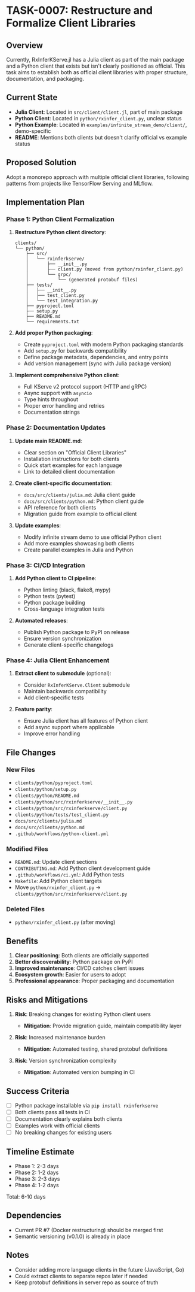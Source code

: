 # TASK-0007: Restructure and Formalize Client Libraries

## Overview
Currently, RxInferKServe.jl has a Julia client as part of the main package and a Python client that exists but isn't clearly positioned as official. This task aims to establish both as official client libraries with proper structure, documentation, and packaging.

## Current State
- **Julia Client**: Located in `src/client/client.jl`, part of main package
- **Python Client**: Located in `python/rxinfer_client.py`, unclear status
- **Python Example**: Located in `examples/infinite_stream_demo/client/`, demo-specific
- **README**: Mentions both clients but doesn't clarify official vs example status

## Proposed Solution
Adopt a monorepo approach with multiple official client libraries, following patterns from projects like TensorFlow Serving and MLflow.

## Implementation Plan

### Phase 1: Python Client Formalization
1. **Restructure Python client directory**:
   ```
   clients/
   └── python/
       ├── src/
       │   └── rxinferkserve/
       │       ├── __init__.py
       │       ├── client.py (moved from python/rxinfer_client.py)
       │       └── grpc/
       │           └── (generated protobuf files)
       ├── tests/
       │   ├── __init__.py
       │   ├── test_client.py
       │   └── test_integration.py
       ├── pyproject.toml
       ├── setup.py
       ├── README.md
       └── requirements.txt
   ```

2. **Add proper Python packaging**:
   - Create `pyproject.toml` with modern Python packaging standards
   - Add `setup.py` for backwards compatibility
   - Define package metadata, dependencies, and entry points
   - Add version management (sync with Julia package version)

3. **Implement comprehensive Python client**:
   - Full KServe v2 protocol support (HTTP and gRPC)
   - Async support with `asyncio`
   - Type hints throughout
   - Proper error handling and retries
   - Documentation strings

### Phase 2: Documentation Updates
1. **Update main README.md**:
   - Clear section on "Official Client Libraries"
   - Installation instructions for both clients
   - Quick start examples for each language
   - Link to detailed client documentation

2. **Create client-specific documentation**:
   - `docs/src/clients/julia.md`: Julia client guide
   - `docs/src/clients/python.md`: Python client guide
   - API reference for both clients
   - Migration guide from example to official client

3. **Update examples**:
   - Modify infinite stream demo to use official Python client
   - Add more examples showcasing both clients
   - Create parallel examples in Julia and Python

### Phase 3: CI/CD Integration
1. **Add Python client to CI pipeline**:
   - Python linting (black, flake8, mypy)
   - Python tests (pytest)
   - Python package building
   - Cross-language integration tests

2. **Automated releases**:
   - Publish Python package to PyPI on release
   - Ensure version synchronization
   - Generate client-specific changelogs

### Phase 4: Julia Client Enhancement
1. **Extract client to submodule** (optional):
   - Consider `RxInferKServe.Client` submodule
   - Maintain backwards compatibility
   - Add client-specific tests

2. **Feature parity**:
   - Ensure Julia client has all features of Python client
   - Add async support where applicable
   - Improve error handling

## File Changes

### New Files
- `clients/python/pyproject.toml`
- `clients/python/setup.py`
- `clients/python/README.md`
- `clients/python/src/rxinferkserve/__init__.py`
- `clients/python/src/rxinferkserve/client.py`
- `clients/python/tests/test_client.py`
- `docs/src/clients/julia.md`
- `docs/src/clients/python.md`
- `.github/workflows/python-client.yml`

### Modified Files
- `README.md`: Update client sections
- `CONTRIBUTING.md`: Add Python client development guide
- `.github/workflows/ci.yml`: Add Python tests
- `Makefile`: Add Python client targets
- Move `python/rxinfer_client.py` → `clients/python/src/rxinferkserve/client.py`

### Deleted Files
- `python/rxinfer_client.py` (after moving)

## Benefits
1. **Clear positioning**: Both clients are officially supported
2. **Better discoverability**: Python package on PyPI
3. **Improved maintenance**: CI/CD catches client issues
4. **Ecosystem growth**: Easier for users to adopt
5. **Professional appearance**: Proper packaging and documentation

## Risks and Mitigations
1. **Risk**: Breaking changes for existing Python client users
   - **Mitigation**: Provide migration guide, maintain compatibility layer

2. **Risk**: Increased maintenance burden
   - **Mitigation**: Automated testing, shared protobuf definitions

3. **Risk**: Version synchronization complexity
   - **Mitigation**: Automated version bumping in CI

## Success Criteria
- [ ] Python package installable via `pip install rxinferkserve`
- [ ] Both clients pass all tests in CI
- [ ] Documentation clearly explains both clients
- [ ] Examples work with official clients
- [ ] No breaking changes for existing users

## Timeline Estimate
- Phase 1: 2-3 days
- Phase 2: 1-2 days
- Phase 3: 2-3 days
- Phase 4: 1-2 days

Total: 6-10 days

## Dependencies
- Current PR #7 (Docker restructuring) should be merged first
- Semantic versioning (v0.1.0) is already in place

## Notes
- Consider adding more language clients in the future (JavaScript, Go)
- Could extract clients to separate repos later if needed
- Keep protobuf definitions in server repo as source of truth